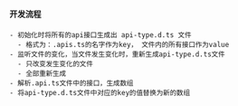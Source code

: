 #### 开发流程

    - 初始化时将所有的api接口生成出 api-type.d.ts 文件
      - 格式为：.apis.ts的名字作为key， 文件内的所有接口作为value
    - 监听文件的变化，当文件发生变化时，重新生成api-type.d.ts文件
      - 只改变发生变化的文件
      - 全部重新生成
    - 解析.api.ts文件中的接口，生成数组
    - 将api-type.d.ts文件中对应的key的值替换为新的数组
